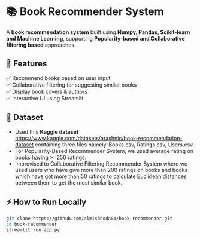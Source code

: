 # 📚 Book Recommender System  

A **book recommendation system** built using **Numpy, Pandas, Scikit-learn and Machine Learning**, supporting **Popularity-based and Collaborative filtering based** approaches.  

## 🚀 Features  
✅ Recommend books based on user input  
✅ Collaborative filtering for suggesting similar books   
✅ Display book covers & authors  
✅ Interactive UI using Streamlit  

## 📂 Dataset  
- Used this **Kaggle dataset** https://www.kaggle.com/datasets/arashnic/book-recommendation-dataset containing three files namely-Books.csv, Ratings.csv, Users.csv.
- For Popularity-Based Recommender System, we used average rating on books having >=250 ratings.
- Improvised to Collaborative Filtering Recommender System where we used users who have give more than 200 ratings on books and books which have got more than 50 ratings to calculate Euclidean distances between them to get the most similar book.  
  

## ⚡ How to Run Locally  
```bash
git clone https://github.com/almishhoda04/book-recommender.git
cd book-recommender
streamlit run app.py
